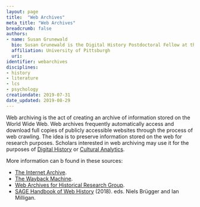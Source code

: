 ```yaml
---
layout: page
title:  "Web Archives"
meta_title: "Web Archives"
breadcrumb: false
authors:
- name: Susan Grunewald
  bio: Susan Grunewald is the Digital History Postdoctoral Fellow at the University of Pittsburgh’s World History Center. She received her PhD from Carnegie Mellon University, where she was a two-time A.W. Mellon Fellow in Digital Humanities. Her research focuses on Soviet history, particularly German prisoners of war in the USSR during and after the Second World War.
  affiliation: University of Pittsburgh
  uri:
identifier: webarchives
disciplines:
- history
- literature
- lcs
- psychology
creationdate: 2019-07-31
date_updated: 2019-08-29
---
```


Web archiving is the act of creating an archive of information stored on the World Wide Web. Web archives frequently automatically access and download full copies of publicly accessible websites through the process of web crawling. The idea is to preserve information stored on the web for research purposes. Scholars interested in web archiving may use it for the purposes of [Digital History](#topic_digitalhistory) or [Cultural Analytics](#topic_culturalanalytics).

More information can b found in these sources:
-  [The Internet Archive](https://archive.org/).
-  [The Wayback Machine](https://archive.org/web/).
-  [Web Archives for Historical Research Group](https://uwaterloo.ca/web-archive-group/).
-  [SAGE Handbook of Web History](http://uk.sagepub.com/en-gb/eur/the-sage-handbook-of-web-history/book252251) (2018). eds. Niels Brügger and Ian Milligan.
